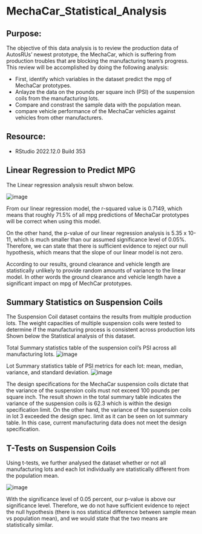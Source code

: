 # MechaCar_Statistical_Analysis

## Purpose:
The objective of this data analysis is to review the production data of AutosRUs’ newest prototype, the MechaCar, which is suffering from production troubles that are blocking the manufacturing team’s progress. This review will be accomplished by doing the following analysis:
* First, identify which variables in the dataset predict the mpg of MechaCar prototypes.
* Anlayze the data on the pounds per square inch (PSI) of the suspension coils from the manufacturing lots.
* Compare and constrast the sample data with the population mean.
* compare vehicle performance of the MechaCar vehicles against vehicles from other manufacturers.

## Resource:
* RStudio 2022.12.0 Build 353

## Linear Regression to Predict MPG

The Linear regression analysis result shwon below.

![image](https://user-images.githubusercontent.com/114262970/216568962-d1341512-fba2-411d-9201-b26ff5bf7bc8.png)


From our linear regression model, the r-squared value is 0.7149, which means that roughly 71.5% of all mpg predictions of MechaCar prototypes will be correct when using this model. 

On the other hand, the p-value of our linear regression analysis is 5.35 x 10-11, which is much smaller than our assumed significance level of 0.05%. Therefore, we can state that there is sufficient evidence to reject our null hypothesis, which means that the slope of our linear model is not zero.

According to our results, ground clearance and vehicle length are statistically unlikely to provide random amounts of variance to the linear model. In other words the ground clearance and vehicle length have a significant impact on mpg of MechCar prototypes. 

## Summary Statistics on Suspension Coils

The Suspension Coil dataset contains the results from multiple production lots. The weight capacities of multiple suspension coils were tested to determine if the manufacturing process is consistent across production lots Shown below the Statistical analysis of this dataset.

Total Summary statistics table of the suspension coil’s PSI across all manufacturing lots.
![image](https://user-images.githubusercontent.com/114262970/216581730-a64fff76-0115-4704-9146-f0435c51c23e.png)

Lot Summary statistics table of PSI metrics for each lot: mean, median, variance, and standard deviation.
![image](https://user-images.githubusercontent.com/114262970/216587655-ae6911ca-0ba3-4141-87df-e9cc4d6674f3.png)

The design specifications for the MechaCar suspension coils dictate that the variance of the suspension coils must not exceed 100 pounds per square inch. The result shown in the total summary table indicates the variance of the suspension coils is 62.3 which is within the design specification limit. On the other hand, the variance of the suspension coils in lot 3 exceeded the design spec. limit as it can be seen on lot summary table. In this case, current manufacturing data does not meet the design specification.

## T-Tests on Suspension Coils

Using t-tests, we further analysed the dataset whether or not all manufacturing lots and each lot individually are statistically different from the population mean.

![image](https://user-images.githubusercontent.com/114262970/216592795-bc64ce03-b14a-41b9-b7f6-ad7425dabd9e.png)

With the significance level of 0.05 percent, our p-value is above our significance level. Therefore, we do not have sufficient evidence to reject the null hypothesis (there is nos statistical difference between sample mean vs population mean), and we would state that the two means are statistically similar.
